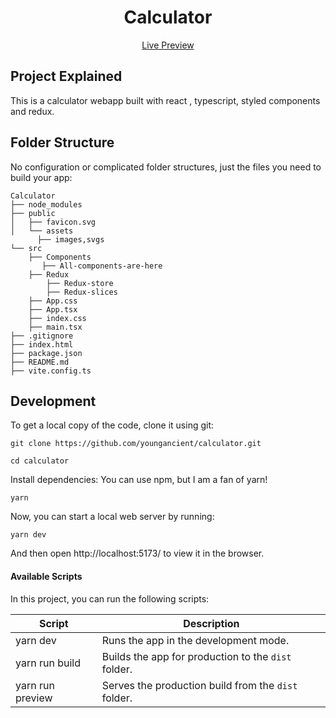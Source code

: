 
<h1 align="center">
  Calculator
</h1>

<p align="center">
  <a href="https://funkycalculator.netlify.app/">
    Live Preview
  </a>
</p>

## Project Explained
This is a calculator webapp built with react , typescript, styled components and redux.

## Folder Structure
No configuration or complicated folder structures, just the files you need to build your app:

```
Calculator
├── node_modules
├── public
│   ├── favicon.svg
│   └── assets
      ├── images,svgs
└── src
    ├── Components
       ├── All-components-are-here
    ├── Redux
        ├── Redux-store
        ├── Redux-slices
    ├── App.css
    ├── App.tsx
    ├── index.css
    ├── main.tsx
├── .gitignore
├── index.html
├── package.json
├── README.md
├── vite.config.ts
```

## Development

To get a local copy of the code, clone it using git:

```
git clone https://github.com/youngancient/calculator.git

cd calculator
```

Install dependencies: You can use npm, but I am a fan of yarn!

```
yarn
```

Now, you can start a local web server by running:

```
yarn dev
```

And then open http://localhost:5173/ to view it in the browser.

#### Available Scripts

In this project, you can run the following scripts:

| Script        | Description                                         |
| ------------- | --------------------------------------------------- |
| yarn dev   | Runs the app in the development mode.               |
| yarn run build | Builds the app for production to the `dist` folder. |
| yarn run preview | Serves the production build from the `dist` folder. |
